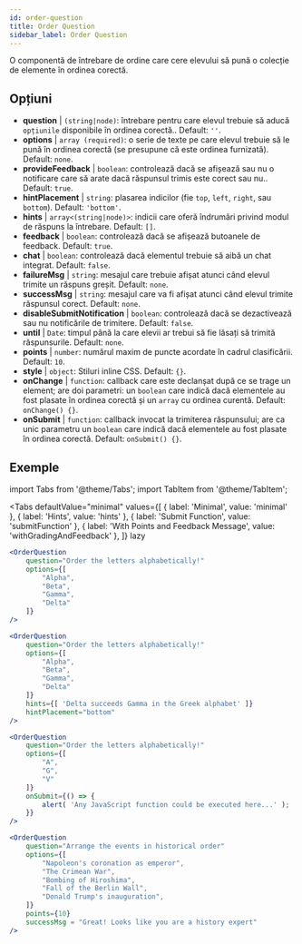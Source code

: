 ```yaml
---
id: order-question
title: Order Question
sidebar_label: Order Question
---
```


O componentă de întrebare de ordine care cere elevului să pună o colecție de elemente în ordinea corectă.

## Opțiuni

* __question__ | `(string|node)`: întrebare pentru care elevul trebuie să aducă `opțiunile` disponibile în ordinea corectă.. Default: `''`.
* __options__ | `array (required)`: o serie de texte pe care elevul trebuie să le pună în ordinea corectă (se presupune că este ordinea furnizată). Default: `none`.
* __provideFeedback__ | `boolean`: controlează dacă se afișează sau nu o notificare care să arate dacă răspunsul trimis este corect sau nu.. Default: `true`.
* __hintPlacement__ | `string`: plasarea indicilor (fie `top`, `left`, `right`, sau `bottom`). Default: `'bottom'`.
* __hints__ | `array<(string|node)>`: indicii care oferă îndrumări privind modul de răspuns la întrebare. Default: `[]`.
* __feedback__ | `boolean`: controlează dacă se afișează butoanele de feedback. Default: `true`.
* __chat__ | `boolean`: controlează dacă elementul trebuie să aibă un chat integrat. Default: `false`.
* __failureMsg__ | `string`: mesajul care trebuie afișat atunci când elevul trimite un răspuns greșit. Default: `none`.
* __successMsg__ | `string`: mesajul care va fi afișat atunci când elevul trimite răspunsul corect. Default: `none`.
* __disableSubmitNotification__ | `boolean`: controlează dacă se dezactivează sau nu notificările de trimitere. Default: `false`.
* __until__ | `Date`: timpul până la care elevii ar trebui să fie lăsați să trimită răspunsurile. Default: `none`.
* __points__ | `number`: numărul maxim de puncte acordate în cadrul clasificării. Default: `10`.
* __style__ | `object`: Stiluri inline CSS. Default: `{}`.
* __onChange__ | `function`: callback care este declanșat după ce se trage un element; are doi parametri: un `boolean` care indică dacă elementele au fost plasate în ordinea corectă și un `array` cu ordinea curentă. Default: `onChange() {}`.
* __onSubmit__ | `function`: callback invocat la trimiterea răspunsului; are ca unic parametru un `boolean` care indică dacă elementele au fost plasate în ordinea corectă. Default: `onSubmit() {}`.


## Exemple

import Tabs from '@theme/Tabs';
import TabItem from '@theme/TabItem';

<Tabs
    defaultValue="minimal"
    values={[
        { label: 'Minimal', value: 'minimal' },
        { label: 'Hints', value: 'hints' },
        { label: 'Submit Function', value: 'submitFunction' },
        { label: 'With Points and Feedback Message', value: 'withGradingAndFeedback' },
    ]}
    lazy
>

<TabItem value="minimal">

```jsx live
<OrderQuestion
    question="Order the letters alphabetically!"
    options={[
        "Alpha",
        "Beta",
        "Gamma",
        "Delta"
    ]}
/>
```
</TabItem>

<TabItem value="hints">

```jsx live
<OrderQuestion
    question="Order the letters alphabetically!"
    options={[
        "Alpha",
        "Beta",
        "Gamma",
        "Delta"
    ]}
    hints={[ 'Delta succeeds Gamma in the Greek alphabet' ]}
    hintPlacement="bottom"
/>
```
</TabItem>

<TabItem value="submitFunction">

```jsx live
<OrderQuestion
    question="Order the letters alphabetically!"
    options={[
        "A",
        "G",
        "V"
    ]}
    onSubmit={() => {
        alert( 'Any JavaScript function could be executed here...' );
    }}
/>
```
</TabItem>

<TabItem value="withGradingAndFeedback">

```jsx live
<OrderQuestion
    question="Arrange the events in historical order"
    options={[
        "Napoleon's coronation as emperor",
        "The Crimean War",
        "Bombing of Hiroshima",
        "Fall of the Berlin Wall",
        "Donald Trump's inauguration",
    ]}
    points={10}
    successMsg = "Great! Looks like you are a history expert"
/>
```
</TabItem>

</Tabs>
